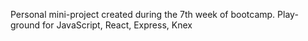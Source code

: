 Personal mini-project created during the 7th week of bootcamp.
Play-ground for JavaScript, React, Express, Knex

